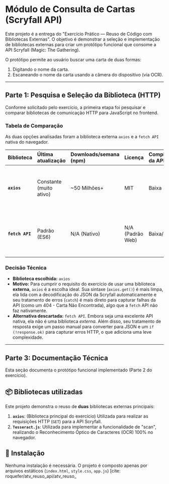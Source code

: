# Módulo de Consulta de Cartas (Scryfall API)

Este projeto é a entrega do "Exercício Prático — Reuso de Código com Bibliotecas Externas". O objetivo é demonstrar a seleção e implementação de bibliotecas externas para criar um protótipo funcional que consome a API Scryfall (Magic: The Gathering).

O protótipo permite ao usuário buscar uma carta de duas formas:
1.  Digitando o nome da carta.
2.  Escaneando o nome da carta usando a câmera do dispositivo (via OCR).

---

## Parte 1: Pesquisa e Seleção da Biblioteca (HTTP)

Conforme solicitado pelo exercício, a primeira etapa foi pesquisar e comparar bibliotecas de comunicação HTTP para JavaScript no frontend.

### Tabela de Comparação

As duas opções analisadas foram a biblioteca externa `axios` e a `fetch API` nativa do navegador.

| Biblioteca | Última atualização | Downloads/semana (npm) | Licença | Complexidade da API | Observações |
| :--- | :--- | :--- | :--- | :--- | :--- |
| **`axios`** | Constante (muito ativo) | ~50 Milhões+ | MIT | Baixa | API muito intuitiva. Trata JSON automaticamente. Suporte a interceptores e *timeout*. |
| **`fetch API`**| Padrão (ES6) | N/A (Nativo) | N/A (Padrão Web) | Baixa/Média | Nativo (sem dependências). Requer passo extra (`.then(res => res.json())`). Não rejeita em erros 4xx/5xx. |

### Decisão Técnica

* **Biblioteca escolhida:** `axios`
* **Motivo:** Para cumprir o requisito do exercício de usar uma biblioteca **externa**, `axios` é a escolha ideal. Sua sintaxe (`axios.get()`) é mais limpa, ela lida com a decodificação do JSON da Scryfall automaticamente e seu tratamento de erros (`catch`) é mais direto para capturar falhas da API (como um 404 - Carta Não Encontrada), algo que a `fetch` API não faz nativamente.
* **Alternativa descartada:** `fetch API`. Embora seja uma excelente API nativa, ela não é uma biblioteca *externa*. Além disso, seu tratamento de resposta exige um passo manual para converter para JSON e um `if (!response.ok)` para capturar erros HTTP, o que adiciona uma leve complexidade.

---

## Parte 3: Documentação Técnica

Esta seção documenta o protótipo funcional implementado (Parte 2 do exercício).

## 📦 Bibliotecas utilizadas

Este projeto demonstra o reuso de **duas** bibliotecas externas principais:

1.  **`axios`**: (Biblioteca principal do exercício) Utilizada para realizar as requisições HTTP (`GET`) para a API Scryfall.
2.  **`Tesseract.js`**: Utilizada para implementar a funcionalidade de "scan", realizando o Reconhecimento Óptico de Caracteres (OCR) 100% no navegador.

## 🧰 Instalação

Nenhuma instalação é necessária. O projeto é composto apenas por arquivos estáticos (`index.html`, `style.css`, `app.js`) [cite: roquefer/atv_reuso_api/atv_reuso_